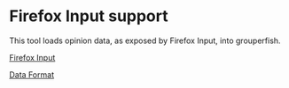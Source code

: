 # Firefox Input support

This tool loads opinion data, as exposed by Firefox Input, into grouperfish.

[Firefox Input](https://input.mozilla.com)

[Data Format](https://wiki.mozilla.org/Firefox/Input/Data)

